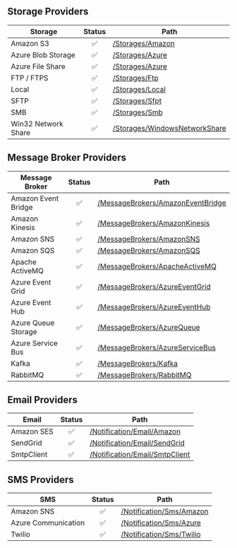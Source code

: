 ## Storage Providers
  | Storage  | Status | Path |
  | -------- | :----: | ---- |
  | Amazon S3 | ✅ | [/Storages/Amazon](/src/DddDotNet/DddDotNet.Infrastructure/Storages/Amazon) |
  | Azure Blob Storage| ✅ | [/Storages/Azure](/src/DddDotNet/DddDotNet.Infrastructure/Storages/Azure) |
  | Azure File Share | ✅ | [/Storages/Azure](/src/DddDotNet/DddDotNet.Infrastructure/Storages/Azure) |
  | FTP / FTPS | ✅ | [/Storages/Ftp](/src/DddDotNet/DddDotNet.Infrastructure/Storages/Ftp) |
  | Local | ✅ | [/Storages/Local](/src/DddDotNet/DddDotNet.Infrastructure/Storages/Local) |
  | SFTP | ✅ | [/Storages/Sfpt](/src/DddDotNet/DddDotNet.Infrastructure/Storages/Sfpt) |
  | SMB | ✅ | [/Storages/Smb](/src/DddDotNet/DddDotNet.Infrastructure/Storages/Smb) |
  | Win32 Network Share | ✅ | [/Storages/WindowsNetworkShare](/src/DddDotNet/DddDotNet.Infrastructure/Storages/WindowsNetworkShare) |
  
## Message Broker Providers
  | Message Broker  | Status | Path |
  | -------- | :----: | ---- |
  | Amazon Event Bridge | ✅ | [/MessageBrokers/AmazonEventBridge](/src/DddDotNet/DddDotNet.Infrastructure/MessageBrokers/AmazonEventBridge) |
  | Amazon Kinesis | ✅ | [/MessageBrokers/AmazonKinesis](/src/DddDotNet/DddDotNet.Infrastructure/MessageBrokers/AmazonKinesis) |
  | Amazon SNS | ✅ | [/MessageBrokers/AmazonSNS](/src/DddDotNet/DddDotNet.Infrastructure/MessageBrokers/AmazonSNS) |
  | Amazon SQS | ✅ | [/MessageBrokers/AmazonSQS](/src/DddDotNet/DddDotNet.Infrastructure/MessageBrokers/AmazonSQS) |
  | Apache ActiveMQ | ✅ | [/MessageBrokers/ApacheActiveMQ](/src/DddDotNet/DddDotNet.Infrastructure/MessageBrokers/ApacheActiveMQ) |
  | Azure Event Grid | ✅ | [/MessageBrokers/AzureEventGrid](/src/DddDotNet/DddDotNet.Infrastructure/MessageBrokers/AzureEventGrid) |
  | Azure Event Hub | ✅ | [/MessageBrokers/AzureEventHub](/src/DddDotNet/DddDotNet.Infrastructure/MessageBrokers/AzureEventHub) |
  | Azure Queue Storage| ✅ | [/MessageBrokers/AzureQueue](/src/DddDotNet/DddDotNet.Infrastructure/MessageBrokers/AzureQueue) |
  | Azure Service Bus | ✅ | [/MessageBrokers/AzureServiceBus](/src/DddDotNet/DddDotNet.Infrastructure/MessageBrokers/AzureServiceBus) |
  | Kafka | ✅ | [/MessageBrokers/Kafka](/src/DddDotNet/DddDotNet.Infrastructure/MessageBrokers/Kafka) |
  | RabbitMQ | ✅ | [/MessageBrokers/RabbitMQ](/src/DddDotNet/DddDotNet.Infrastructure/MessageBrokers/RabbitMQ) |

## Email Providers
  | Email  | Status | Path |
  | ------ | :----: | ---- |
  | Amazon SES | ✅ | [/Notification/Email/Amazon](/src/DddDotNet/DddDotNet.Infrastructure/Notification/Email/Amazon) |
  | SendGrid | ✅ | [/Notification/Email/SendGrid](/src/DddDotNet/DddDotNet.Infrastructure/Notification/Email/SendGrid) |
  | SmtpClient | ✅ | [/Notification/Email/SmtpClient](/src/DddDotNet/DddDotNet.Infrastructure/Notification/Email/SmtpClient) |

## SMS Providers
  | SMS  | Status | Path |
  | ---- | :----: | ---- |
  | Amazon SNS | ✅ | [/Notification/Sms/Amazon](/src/DddDotNet/DddDotNet.Infrastructure/Notification/Sms/Amazon) |
  | Azure Communication | ✅ | [/Notification/Sms/Azure](/src/DddDotNet/DddDotNet.Infrastructure/Notification/Sms/Azure) |
  | Twilio | ✅ | [/Notification/Sms/Twilio](/src/DddDotNet/DddDotNet.Infrastructure/Notification/Sms/Twilio) |
